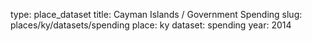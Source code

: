 type: place_dataset
title: Cayman Islands / Government Spending
slug: places/ky/datasets/spending
place: ky
dataset: spending
year: 2014
